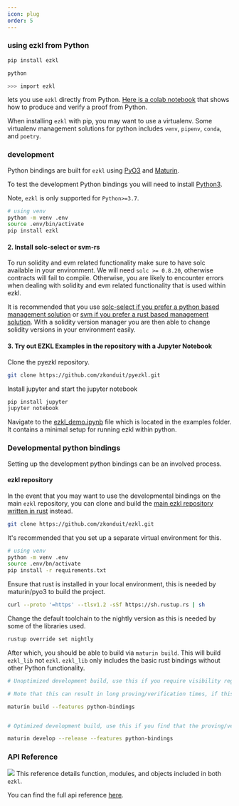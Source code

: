 ```yaml
---
icon: plug
order: 5
---
```



### using ezkl from Python

```bash
pip install ezkl

python

>>> import ezkl
```

lets you use `ezkl` directly from Python.  [Here is a colab notebook](https://colab.research.google.com/drive/1XuXNKqH7axOelZXyU3gpoTOCvFetIsKu?usp=sharing) that shows how to produce and verify a proof from Python.

When installing `ezkl` with pip, you may want to use a virtualenv.
Some virtualenv management solutions for python includes `venv`, `pipenv`, `conda`, and `poetry`.

### development

Python bindings are built for `ezkl` using [PyO3](https://pyo3.rs) and [Maturin](https://github.com/PyO3/maturin).

To test the development Python bindings you will need to install [Python3](https://realpython.com/installing-python/).

Note, `ezkl` is only supported for `Python>=3.7`.

```bash
# using venv
python -m venv .env
source .env/bin/activate
pip install ezkl
```

#### 2. Install solc-select or svm-rs

To run solidity and evm related functionality make sure to have solc available in your environment.
We will need `solc >= 0.8.20`, otherwise contracts will fail to compile.
Otherwise, you are likely to encounter errors when dealing with solidity and evm related functionality that is used within ezkl.

It is recommended that you use [solc-select if you prefer a python based management solution](https://github.com/crytic/solc-select) or [svm if you prefer a rust based management solution](https://github.com/alloy-rs/svm-rs).
With a solidity version manager you are then able to change solidity versions in your environment easily.

#### 3. Try out EZKL Examples in the repository with a Jupyter Notebook

Clone the pyezkl repository.

```bash
git clone https://github.com/zkonduit/pyezkl.git
```

Install jupyter and start the jupyter notebook

```bash
pip install jupyter
jupyter notebook
```

Navigate to the [ezkl_demo.ipynb](https://github.com/zkonduit/pyezkl/blob/main/examples/ezkl_demo.ipynb) file which is located in the examples folder. It contains a minimal setup for running ezkl within python.

### Developmental python bindings

Setting up the development python bindings can be an involved process.

#### ezkl repository

In the event that you may want to use the developmental bindings on the main `ezkl` repository, you can clone and build the [main ezkl repository written in rust](https://github.com/zkonduit/ezkl) instead.

```bash
git clone https://github.com/zkonduit/ezkl.git
```

It's recommended that you set up a separate virtual environment for this.

```bash
# using venv
python -m venv .env
source .env/bn/activate
pip install -r requirements.txt
```

Ensure that rust is installed in your local environment, this is needed by maturin/pyo3 to build the project.

```bash
curl --proto '=https' --tlsv1.2 -sSf https://sh.rustup.rs | sh

```

Change the default toolchain to the nightly version as this is needed by some of the libraries used.

```bash
rustup override set nightly
```

After which, you should be able to build via `maturin build`. This will build `ezkl_lib` not `ezkl`.
`ezkl_lib` only includes the basic rust bindings without other Python functionality.

```bash
# Unoptimized development build, use this if you require visibility regarding Rust errors

# Note that this can result in long proving/verification times, if this is a problem use the optimized development build below

maturin build --features python-bindings


# Optimized development build, use this if you find that the proving/verification times become long

maturin develop --release --features python-bindings
```


### API Reference

![](../assets/library.png)
This reference details function, modules, and objects included in both `ezkl`.

You can find the full api reference [here](https://ezkl-ezkl.readthedocs-hosted.com).

